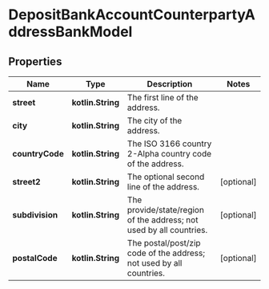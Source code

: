 
# DepositBankAccountCounterpartyAddressBankModel

## Properties
Name | Type | Description | Notes
------------ | ------------- | ------------- | -------------
**street** | **kotlin.String** | The first line of the address. | 
**city** | **kotlin.String** | The city of the address. | 
**countryCode** | **kotlin.String** | The ISO 3166 country 2-Alpha country code of the address. | 
**street2** | **kotlin.String** | The optional second line of the address. |  [optional]
**subdivision** | **kotlin.String** | The provide/state/region of the address; not used by all countries. |  [optional]
**postalCode** | **kotlin.String** | The postal/post/zip code of the address; not used by all countries. |  [optional]



